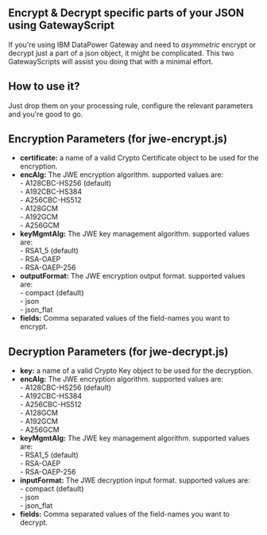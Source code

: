 ## Encrypt & Decrypt specific parts of your JSON using GatewayScript

If you're using IBM DataPower Gateway and need to _asymmetric_ encrypt or decrypt just a part of a json object, it might be complicated. This two GatewayScripts will assist you doing that with a minimal effort.

## How to use it?

Just drop them on your processing rule, configure the relevant parameters and you're good to go.

## Encryption Parameters (for jwe-encrypt.js)

*   **certificate:** a name of a valid Crypto Certificate object to be used for the encryption.
*   **encAlg:** The JWE encryption algorithm. supported values are:  
    \- A128CBC-HS256 (default)  
    \- A192CBC-HS384  
    \- A256CBC-HS512  
    \- A128GCM  
    \- A192GCM  
    \- A256GCM
*   **keyMgmtAlg:** The JWE key management algorithm. supported values are:  
    \- RSA1\_5 (default)  
    \- RSA-OAEP  
    \- RSA-OAEP-256
*   **outputFormat:** The JWE encryption output format. supported values are:  
    \- compact (default)  
    \- json  
    \- json\_flat
*   **fields:** Comma separated values of the field-names you want to encrypt.

## Decryption Parameters (for jwe-decrypt.js)

*   **key:** a name of a valid Crypto Key object to be used for the decryption.
*   **encAlg:** The JWE encryption algorithm. supported values are:  
    \- A128CBC-HS256 (default)  
    \- A192CBC-HS384  
    \- A256CBC-HS512  
    \- A128GCM  
    \- A192GCM  
    \- A256GCM
*   **keyMgmtAlg:** The JWE key management algorithm. supported values are:  
    \- RSA1\_5 (default)  
    \- RSA-OAEP  
    \- RSA-OAEP-256
*   **inputFormat:** The JWE decryption input format. supported values are:  
    \- compact (default)  
    \- json  
    \- json\_flat
*   **fields:** Comma separated values of the field-names you want to decrypt.
